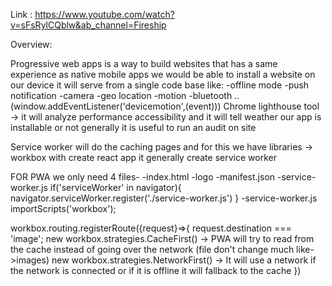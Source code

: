 Link : https://www.youtube.com/watch?v=sFsRylCQblw&ab_channel=Fireship

Overview:

Progressive web apps is a way to build websites that has a same experience as native mobile apps
we would be able to install a website on our device
it will serve from a single code base
like:
-offline mode -push notification -camera -geo location -motion -bluetooth .. (window.addEventListener('devicemotion',(event)))
Chrome lighthouse tool -> it will analyze performance accessibility and it will tell weather our app is installable or not
generally it is useful to run an audit on site

Service worker will do the caching pages and for this we have libraries -> workbox
with create react app it generally create service worker

FOR PWA we only need 4 files-
-index.html -logo -manifest.json -service-worker.js
if('serviceWorker' in navigator){
navigator.serviceWorker.register('./service-worker.js')
}
-service-worker.js
importScripts('workbox');

workbox.routing.registerRoute({request}=>{
request.destination === 'image';
new workbox.strategies.CacheFirst() -> PWA will try to read from the cache instead of going over the network (file don't change much like->images)
new workbox.strategies.NetworkFirst() -> It will use a network if the network is connected or if it is offline it will fallback to the cache
})
